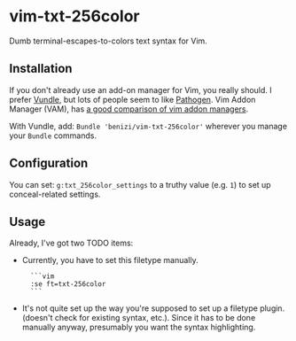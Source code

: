 # vim-txt-256color

Dumb terminal-escapes-to-colors text syntax for Vim.

## Installation

If you don't already use an add-on manager for Vim, you
really should.  I prefer [Vundle](https://github.com/gmarik/vundle), but lots of
people seem to like [Pathogen](https://github.com/tpope/vim-pathogen).
Vim Addon Manager (VAM), has [a good comparison of vim addon managers](https://github.com/MarcWeber/vim-addon-manager/doc/vim-addon-manager-additional-documentation.txt).

With Vundle, add: `Bundle 'benizi/vim-txt-256color'` wherever you manage your
`Bundle` commands.

## Configuration

You can set: `g:txt_256color_settings` to a truthy value (e.g. `1`) to set up
conceal-related settings.

## Usage

Already, I've got two TODO items:

- Currently, you have to set this filetype manually.

        ```vim
        :se ft=txt-256color
        ```

- It's not quite set up the way you're supposed to set up a filetype plugin.
(doesn't check for existing syntax, etc.).  Since it has to be done manually
anyway, presumably you want the syntax highlighting.
